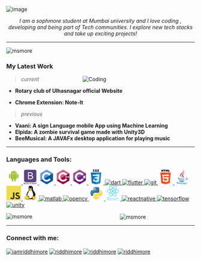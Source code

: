 ![image](https://user-images.githubusercontent.com/68859625/114295679-5bd6bf80-9ac4-11eb-8720-3758e387ac54.png)
<p align="center"><i>I am a sophmore student at Mumbai university and I love coding , developing and being part of Tech communities. I explore new tech stacks and take up exciting projects!</i></p>
<hr>
<p align="left"> <img src="https://komarev.com/ghpvc/?username=msmore&label=Profile%20views&color=0e75b6&style=flat" alt="msmore" /> </p>
<h3> My Latest Work</h3>

<img align="right" alt="Coding" width="300" src="https://user-images.githubusercontent.com/68859625/114297815-7c0c7b80-9ad0-11eb-9356-8f8ca1c47ef4.gif">
<blockquote><i>current</i></blockquote> 
<b><ul><li>Rotary club of Ulhasnagar official Website</li></ul></b>
<b><ul><li>Chrome Extension: Note-It</li></ul></b>
<blockquote><i>previous</i></blockquote> 
<ul>
  <li><b>Vaani: A sign Language mobile App using Machine Learning</b></li>
  <li><b>Elpida: A zombie survival game made with Unity3D</b></li>
  <li><b>BeeMusical: A JAVAFx desktop application for playing music</b></li>
</ul>
<hr>

<h3 align="left">Languages and Tools:</h3>
<p align="left"> <a href="https://developer.android.com" target="_blank"> <img src="https://raw.githubusercontent.com/devicons/devicon/master/icons/android/android-original-wordmark.svg" alt="android" width="40" height="40"/> </a> <a href="https://getbootstrap.com" target="_blank"> <img src="https://raw.githubusercontent.com/devicons/devicon/master/icons/bootstrap/bootstrap-plain-wordmark.svg" alt="bootstrap" width="40" height="40"/> </a> <a href="https://www.cprogramming.com/" target="_blank"> <img src="https://raw.githubusercontent.com/devicons/devicon/master/icons/c/c-original.svg" alt="c" width="40" height="40"/> </a> <a href="https://www.w3schools.com/cpp/" target="_blank"> <img src="https://raw.githubusercontent.com/devicons/devicon/master/icons/cplusplus/cplusplus-original.svg" alt="cplusplus" width="40" height="40"/> </a> <a href="https://www.w3schools.com/cs/" target="_blank"> <img src="https://raw.githubusercontent.com/devicons/devicon/master/icons/csharp/csharp-original.svg" alt="csharp" width="40" height="40"/> </a> <a href="https://www.w3schools.com/css/" target="_blank"> <img src="https://raw.githubusercontent.com/devicons/devicon/master/icons/css3/css3-original-wordmark.svg" alt="css3" width="40" height="40"/> </a> <a href="https://dart.dev" target="_blank"> <img src="https://www.vectorlogo.zone/logos/dartlang/dartlang-icon.svg" alt="dart" width="40" height="40"/> </a> <a href="https://flutter.dev" target="_blank"> <img src="https://www.vectorlogo.zone/logos/flutterio/flutterio-icon.svg" alt="flutter" width="40" height="40"/> </a> <a href="https://git-scm.com/" target="_blank"> <img src="https://www.vectorlogo.zone/logos/git-scm/git-scm-icon.svg" alt="git" width="40" height="40"/> </a> <a href="https://www.w3.org/html/" target="_blank"> <img src="https://raw.githubusercontent.com/devicons/devicon/master/icons/html5/html5-original-wordmark.svg" alt="html5" width="40" height="40"/> </a> <a href="https://www.java.com" target="_blank"> <img src="https://raw.githubusercontent.com/devicons/devicon/master/icons/java/java-original.svg" alt="java" width="40" height="40"/> </a> <a href="https://developer.mozilla.org/en-US/docs/Web/JavaScript" target="_blank"> <img src="https://raw.githubusercontent.com/devicons/devicon/master/icons/javascript/javascript-original.svg" alt="javascript" width="40" height="40"/> </a> <a href="https://www.linux.org/" target="_blank"> <img src="https://raw.githubusercontent.com/devicons/devicon/master/icons/linux/linux-original.svg" alt="linux" width="40" height="40"/> </a> <a href="https://www.mathworks.com/" target="_blank"> <img src="https://raw.githubusercontent.com/simple-icons/simple-icons/master/icons/mathworks.svg" alt="matlab" width="40" height="40"/> </a> <a href="https://opencv.org/" target="_blank"> <img src="https://www.vectorlogo.zone/logos/opencv/opencv-icon.svg" alt="opencv" width="40" height="40"/> </a> <a href="https://www.python.org" target="_blank"> <img src="https://raw.githubusercontent.com/devicons/devicon/master/icons/python/python-original.svg" alt="python" width="40" height="40"/> </a> <a href="https://reactjs.org/" target="_blank"> <img src="https://raw.githubusercontent.com/devicons/devicon/master/icons/react/react-original-wordmark.svg" alt="react" width="40" height="40"/> </a> <a href="https://reactnative.dev/" target="_blank"> <img src="https://reactnative.dev/img/header_logo.svg" alt="reactnative" width="40" height="40"/> </a> <a href="https://www.tensorflow.org" target="_blank"> <img src="https://www.vectorlogo.zone/logos/tensorflow/tensorflow-icon.svg" alt="tensorflow" width="40" height="40"/> </a> <a href="https://unity.com/" target="_blank"> <img src="https://www.vectorlogo.zone/logos/unity3d/unity3d-icon.svg" alt="unity" width="40" height="40"/> </a> </p>

<p><img width="300px" align="left" src="https://github-readme-stats.vercel.app/api/top-langs?username=msmore&show_icons=true&locale=en&layout=compact" alt="msmore" /></p>

<p>&nbsp;<img width="300px" align="center" src="https://github-readme-stats.vercel.app/api?username=msmore&show_icons=true&locale=en" alt="msmore" /></p>
<hr>
<h3 align="left">Connect with me:</h3>
<p align="left">
<a href="https://twitter.com/iamriddhimore" target="blank"><img align="center" src="https://cdn.jsdelivr.net/npm/simple-icons@3.0.1/icons/twitter.svg" alt="iamriddhimore" height="30" width="40" /></a>
<a href="https://linkedin.com/in/riddhimore" target="blank"><img align="center" src="https://cdn.jsdelivr.net/npm/simple-icons@3.0.1/icons/linkedin.svg" alt="riddhimore" height="30" width="40" /></a>
<!-- <a href="https://fb.com/riddhi.more11" target="blank"><img align="center" src="https://cdn.jsdelivr.net/npm/simple-icons@3.0.1/icons/facebook.svg" alt="riddhi.more11" height="30" width="40" /></a> -->
<a href="https://www.hackerrank.com/riddhimore" target="blank"><img align="center" src="https://cdn.jsdelivr.net/npm/simple-icons@3.0.1/icons/hackerrank.svg" alt="riddhimore" height="30" width="40" /></a>
  <a href="https://msmore.github.io" target="blank"><img align="center" src="https://cdn.jsdelivr.net/npm/simple-icons@3.0.1/icons/googlechrome.svg" alt="riddhimore" height="30" width="40" /></a>
</p>
